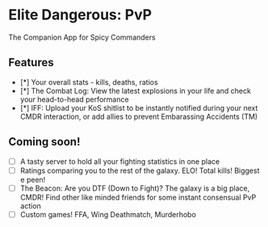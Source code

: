 # Elite Dangerous: PvP
The Companion App for Spicy Commanders

## Features
 - [*] Your overall stats - kills, deaths, ratios
 - [*] The Combat Log: View the latest explosions in your life and check your head-to-head performance
 - [*] IFF: Upload your KoS shitlist to be instantly notified during your next CMDR interaction, or add allies to prevent Embarassing Accidents (TM)

## Coming soon!
 - [ ] A tasty server to hold all your fighting statistics in one place
 - [ ] Ratings comparing you to the rest of the galaxy. ELO! Total kills! Biggest e peen!
 - [ ] The Beacon: Are you DTF (Down to Fight)? The galaxy is a big place, CMDR! Find other like minded friends for some instant consensual PvP action
 - [ ] Custom games! FFA, Wing Deathmatch, Murderhobo
